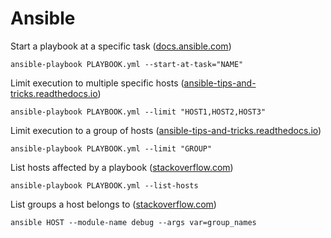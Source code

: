 # Ansible

Start a playbook at a specific task
([docs.ansible.com](https://docs.ansible.com/ansible/latest/user_guide/playbooks_startnstep.html))
```
ansible-playbook PLAYBOOK.yml --start-at-task="NAME"
```

Limit execution to multiple specific hosts
([ansible-tips-and-tricks.readthedocs.io](https://ansible-tips-and-tricks.readthedocs.io/en/latest/ansible/commands/))
```
ansible-playbook PLAYBOOK.yml --limit "HOST1,HOST2,HOST3"
```

Limit execution to a group of hosts
([ansible-tips-and-tricks.readthedocs.io](https://ansible-tips-and-tricks.readthedocs.io/en/latest/ansible/commands/))
```
ansible-playbook PLAYBOOK.yml --limit "GROUP"
```

List hosts affected by a playbook
([stackoverflow.com](https://stackoverflow.com/a/28709851/592207))
```
ansible-playbook PLAYBOOK.yml --list-hosts
```

List groups a host belongs to
([stackoverflow.com](https://stackoverflow.com/a/46362955/592207))
```
ansible HOST --module-name debug --args var=group_names
```
